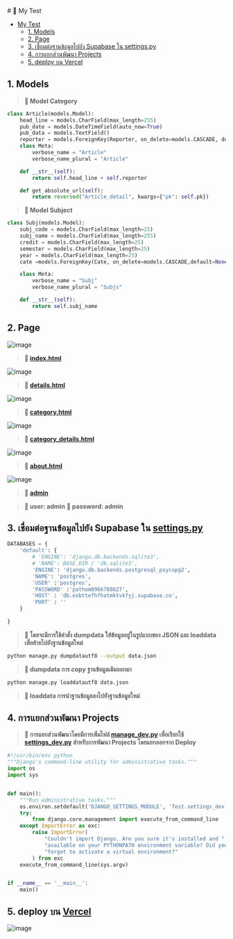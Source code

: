 ﻿﻿﻿# 🐸	 My Test
- [My Test](#My-Test)
    - [1. Models](#1-Models)
    - [2. Page](#2-Page)
    - [3. เชื่อมต่อฐานข้อมูลไปยัง Supabase ใน settings.py](#3-เชื่อมต่อฐานข้อมูลไปยัง-supabase-ใน-settingspy)
    - [4. การแยกส่วนพัฒนา Projects](#4-การแยกส่วนพัฒนา-projects)
    - [5. deploy บน Vercel](#5-deploy-บน-Vercel)
    
## 1. Models
>**🐢	 Model Category**
```py
class Article(models.Model):
    head_line = models.CharField(max_length=255)
    pub_date = models.DateTimeField(auto_now=True)
    pub_data = models.TextField()
    reporter = models.ForeignKey(Reporter, on_delete=models.CASCADE, default=1)
    class Meta:
        verbose_name = "Article"
        verbose_name_plural = "Article"

    def __str__(self):
        return self.head_line + self.reporter

    def get_absolute_url(self):
        return reversed("Article_detail", kwargs={"pk": self.pk})
```
>**🐢	 Model Subject**
```py
class Subj(models.Model):
    subj_code = models.CharField(max_length=25)
    subj_name = models.CharField(max_length=255)
    credit = models.CharField(max_length=25)
    semester = models.CharField(max_length=25)
    year = models.CharField(max_length=25)
    cate =models.ForeignKey(Cate, on_delete=models.CASCADE,default=None)

    class Meta:
        verbose_name = "Subj"
        verbose_name_plural = "Subjs"

    def __str__(self):
        return self.subj_name
```
## 2. Page
![image](https://github.com/Porpathom/Test/blob/main/image/home.png)
>**🦎	 [index.html](https://github.com/Porpathom/Test/blob/main/templates/index.html)**


![image](https://github.com/Porpathom/Test/blob/main/image/details.png)
>**🦎	 [details.html](https://github.com/Porpathom/Test/blob/main/templates/details.html)**


![image](https://github.com/Porpathom/Test/blob/main/image/category.png)
>**🦎	 [category.html](https://github.com/Porpathom/Test/blob/main/templates/category.html)**


![image](https://github.com/Porpathom/Test/blob/main/image/details_category.png)
>**🦎	 [category_details.html](https://github.com/Porpathom/Test/blob/main/templates/details_cate.html)**


![image](https://github.com/Porpathom/Test/blob/main/image/about.png)
>**🦎	 [about.html](https://github.com/Porpathom/Test/blob/main/templates/about.html)**

![image](https://github.com/Porpathom/Test/blob/main/image/admin.png)
>**🦎	 [admin](https://test-indol-three-90.vercel.app/admin/)**


>**🐛	 user: admin**
>**🐛	 password: admin**
        

## 3. เชื่อมต่อฐานข้อมูลไปยัง Supabase ใน [settings.py]()
```py
DATABASES = {
    'default': {
        # 'ENGINE': 'django.db.backends.sqlite3',
        # 'NAME': BASE_DIR / 'db.sqlite3',
        'ENGINE': 'django.db.backends.postgresql_psycopg2',
        'NAME': 'postgres',
        'USER' :'postgres',
        'PASSWORD' :'pathom0966788627',
        'HOST' : 'db.exbttefhfhatmktvkfyj.supabase.co',
        'PORT' : ''
    }
    
}
```
>**🐍 โดยจะมีการใช้คำสั่ง dumpdata ให้ข้อมูลอยู่ในรูปแบบของ JSON และ loaddata เพื่อย้ายไปยังฐานข้อมูลใหม่**

```sh
python manage.py dumpdatautf8 --output data.json
```

>**🐍 dumpdata การ copy ฐานข้อมูลเดิมออกมา**
```sh
python manage.py loaddatautf8 data.json
```
>**🐍 loaddata การนำฐานข้อมูลลงไปยังฐานข้อมูลใหม่**

## 4. การแยกส่วนพัฒนา Projects
>**🔺 การแยกส่วนพัฒนาโดยมีการเพิ่มไฟล์ [manage_dev.py]() เพื่อเรียกใช้ [settings_dev.py]() สำหรับการพัฒนา Projects โดยแยกออกจาก Deploy**

```py
#!/usr/bin/env python
"""Django's command-line utility for administrative tasks."""
import os
import sys


def main():
    """Run administrative tasks."""
    os.environ.setdefault('DJANGO_SETTINGS_MODULE', 'Test.settings_dev')
    try:
        from django.core.management import execute_from_command_line
    except ImportError as exc:
        raise ImportError(
            "Couldn't import Django. Are you sure it's installed and "
            "available on your PYTHONPATH environment variable? Did you "
            "forget to activate a virtual environment?"
        ) from exc
    execute_from_command_line(sys.argv)


if __name__ == '__main__':
    main()

```
## 5. deploy บน [Vercel](https://test-indol-three-90.vercel.app/)
![image](https://github.com/Porpathom/Test/blob/main/image/vercel.png)
